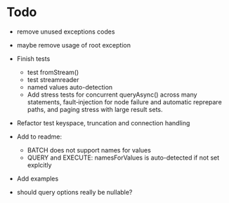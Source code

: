 Todo
=====

* remove unused exceptions codes
* maybe remove usage of root exception 

* Finish tests
  * test fromStream()
  * test streamreader
  * named values auto-detection
  * Add stress tests for concurrent queryAsync() across many statements, fault‑injection for node failure and automatic reprepare paths, and paging stress with large result sets.

* Refactor test keyspace, truncation and connection handling

* Add to readme: 
  * BATCH does not support names for values
  * QUERY and EXECUTE: namesForValues is auto-detected if not set explcitly
  
* Add examples

* should query options really be nullable?
  